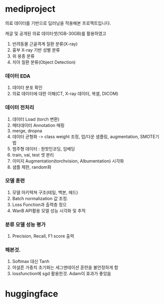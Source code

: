 # mediproject

의료 데이터를 기반으로 딥러닝을 적용해본 프로젝트입니다.

캐글 및 공개된 의료 데이터셋(1GB-30GB)를 활용하였고

1. 반려동물 근골격계 질환 분류(X-ray)
2. 흉부 X-ray 기반 성별 분류
3. 위 용종 분류
4. 치아 질환 분류(Object Detection)

### 데이터 EDA
1. 데이터 분포 확인
2. 의료 데이터에 대한 이해(CT, X-ray 데이터, 복셀, DICOM)


### 데이터 전처리
1. 데이터 Load (torch 변환)
2. 메타데이터 Annotation 매핑
3. merge, dropna
5. 데이터 균형화 -> class weight 조정, 업/다운 샘플링, augmentation, SMOTE기법
6. 범주형 데이터 : 원핫인코딩, 임베딩
7. train, val, test 셋 분리
8. 이미지 Augmentation(torchvision, Albumentation) 시각화
9. 샘플 제한, random화

### 모델 훈련
1. 모델 아키텍쳐 구조(테일, 백본, 헤드)
2. Batch normalization 값 조정.
3. Loss Function과 출력층 정으
4. WanB API활용 모델 성능 시각화 및 추적

### 분류 모델 성능 평가
1. Precision, Recall, F1 score 출력


### 해본것.
1. Softmax 대신 Tanh
2. 어설픈 가중치 초기화는 세그멘테이션 훈련을 불안정하게 함
3. lossfunction에 sgd 활용한것. Adam이 효과가 좋았음
# huggingface
